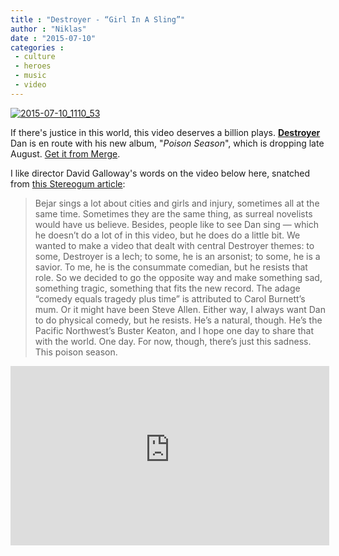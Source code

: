 ```yaml
---
title : "Destroyer - “Girl In A Sling”"
author : "Niklas"
date : "2015-07-10"
categories : 
 - culture
 - heroes
 - music
 - video
---
```


[![2015-07-10_1110_53](https://niklasblog.com/wp-content/2015-07-10_1110_53.png)](https://niklasblog.com/wp-content/2015-07-10_1110_53.png)

If there's justice in this world, this video deserves a billion plays. [**Destroyer**](https://en.wikipedia.org/wiki/Destroyer_(band)) Dan is en route with his new album, "_Poison Season_", which is dropping late August. [Get it from Merge](https://www.mergerecords.com/poison-season).

I like director David Galloway's words on the video below here, snatched from [this Stereogum article](http://www.stereogum.com/1814069/destroyer-girl-in-a-sling-video/mp3s/):

> Bejar sings a lot about cities and girls and injury, sometimes all at the same time. Sometimes they are the same thing, as surreal novelists would have us believe. Besides, people like to see Dan sing — which he doesn’t do a lot of in this video, but he does do a little bit. We wanted to make a video that dealt with central Destroyer themes: to some, Destroyer is a lech; to some, he is an arsonist; to some, he is a savior. To me, he is the consummate comedian, but he resists that role. So we decided to go the opposite way and make something sad, something tragic, something that fits the new record. The adage “comedy equals tragedy plus time” is attributed to Carol Burnett’s mum. Or it might have been Steve Allen. Either way, I always want Dan to do physical comedy, but he resists. He’s a natural, though. He’s the Pacific Northwest’s Buster Keaton, and I hope one day to share that with the world. One day. For now, though, there’s just this sadness. This poison season.

<iframe width="510" height="287" src="https://www.youtube-nocookie.com/embed/GcWD_CroKhc?rel=0" frameborder="0" allowfullscreen></iframe>
